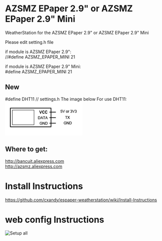 # AZSMZ EPaper 2.9" or AZSMZ EPaper 2.9" Mini

WeatherStation for the AZSMZ EPaper 2.9" or AZSMZ EPaper 2.9" Mini

Please edit setting.h file

if module is AZSMZ EPaper 2.9":    
//#define AZSMZ_EPAPER_MINI   21  

if module is AZSMZ EPaper 2.9" Mini:    
#define AZSMZ_EPAPER_MINI   21  

## New
#define DHT11   // settings.h
The image below For use DHT11:      
![AZSMZ EPAPER 2.9](resources/DHT11-WIRE.jpg)

## Where to get:
   http://bancuit.aliexpress.com     
   http://azsmz.aliexpress.com      


# Install Instructions
https://github.com/cxandy/espaper-weatherstation/wiki/Install-Instructions

# web config Instructions

![Setup all](resources/setup-all.jpg)

